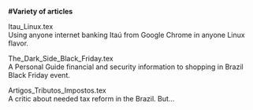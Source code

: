 <b>#Variety of articles</b>

Itau_Linux.tex<br />
Using anyone internet banking Itaú from Google Chrome in anyone Linux flavor.<br />

The_Dark_Side_Black_Friday.tex<br />
A Personal Guide financial and security information to shopping in Brazil Black Friday event.<br />

Artigos_Tributos_Impostos.tex<br />
A critic about needed tax reform in the Brazil. But... <br />
